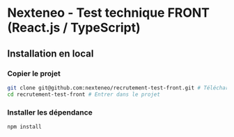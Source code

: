 # Nexteneo - Test technique FRONT (React.js / TypeScript)

## Installation en local

### Copier le projet

```sh
git clone git@github.com:nexteneo/recrutement-test-front.git # Téléchargement du code
cd recrutement-test-front # Entrer dans le projet
```

### Installer les dépendance

```
npm install
```
